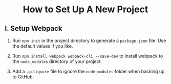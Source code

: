 <h1 style="text-align:center">How to Set Up A New Project</h1>

## I. Setup Webpack

1. Run ```npm init``` in the project directory to generate a ```package.json``` file. Use the default values if you like. 

2. Run ```npm install webpack webpack-cli --save-dev``` to install webpack to the ```node_modules``` directory of your project.

3. Add a ```.gitignore``` file to ignore the ```node_modules``` folder when backing up to GitHub. 